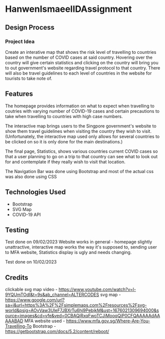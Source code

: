 # HanwenIsmaeelIDAssignment

## Design Process

### Project Idea

Create an interative map that shows the risk level of travelling to countries based on the number of COVID cases at said country.
Hovering over the country will give certain statistics and clicking on the country will bring you to out government's website regarding travel protocol to that country.
There will also be travel guidelines to each level of countries in the website for tourists to take note of.

## Features

The homepage provides information on what to expect when travelling to coutries with varying number of COVID-19 cases and certain precautions to take when travelling to countries with high case numbers.

The interactive map brings users to the Singpore government's website to show them travel guidelines when visiting the country they wish to visit. (Unfortunately, the interactive map used only allows for several countries to be clicked on so it is only done for the main destinations.)

The final page, Statistics, shows various countries current COVID cases so that a user planning to go on a trip to that country can see what to look out for and contemplate if they really wish to visit that location.

The Navigation Bar was done using Bootstrap and most of the actual css was also done using CSS

## Technologies Used

- Bootstrap
- SVG Map
- COVID-19 API

## Testing

Test done on 09/02/2023
Website works in general - homepage slightly unattractive, interactive map works the way it's supposed to, sending user to MFA website, Statistics display is ugly and needs changing.

Test done on 10/02/2023

## Credits
clickable svg map video - https://www.youtube.com/watch?v=l-9YQUmTOdI&t=9s&ab_channel=ALTERCODES
svg map - https://www.google.com/url?sa=i&url=https%3A%2F%2Fsimplemaps.com%2Fresources%2Fsvg-world&psig=AOvVaw3UleF7JBXrTu6hj9PebjkM&ust=1676021309694000&source=images&cd=vfe&ved=0CBAQjRxqFwoTCJiMooqQiP0CFQAAAAAdAAAAABAD
MFA website used - https://www.mfa.gov.sg/Where-Are-You-Travelling-To
Bootstrap - https://getbootstrap.com/docs/5.2/content/reboot/
